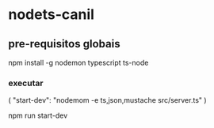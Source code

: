 # nodets-canil



## pre-requisitos globais
 npm install -g nodemon typescript ts-node


### executar 

 ( "start-dev": "nodemom -e ts,json,mustache src/server.ts" )

 npm run start-dev